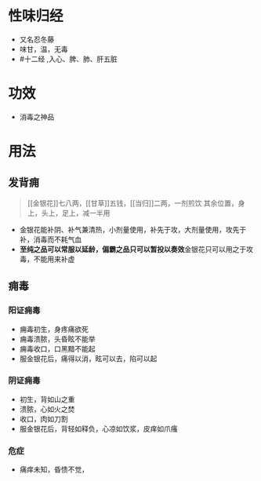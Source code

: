 # 性味归经
- 又名忍冬藤
- 味甘，温，无毒
-  #十二经 ,入心、脾、肺、肝五脏 
# 功效
- 消毒之神品
# 用法
## 发背痈
>[[金银花]]七八两，[[甘草]]五钱，[[当归]]二两，一剂煎饮
>其余位置，身上，头上，足上，减一半用
- 金银花能补阴、补气兼清热，小剂量使用，补先于攻，大剂量使用，攻先于补，消毒而不耗气血
- **至纯之品可以常服以延龄，偏霸之品只可以暂投以奏效**金银花只可以用之于攻毒，不能用来补虚
## 痈毒
### 阳证痈毒
- 痈毒初生，身疼痛欲死
- 痈毒溃脓，头昏眩不能举
- 痈毒收口，口黑黯不能起
- 服金银花后，痛得以消，眩可以去，陷可以起
### 阴证痈毒
- 初生，背如山之重
- 溃脓，心如火之焚
- 收口，肉如刀割
- 服金银花后，背轻如释负，心凉如饮浆，皮痒如爪瘙
### 危症
- 痛痒未知，昏愦不觉， 
